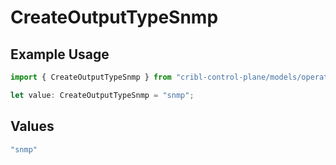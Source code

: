 # CreateOutputTypeSnmp

## Example Usage

```typescript
import { CreateOutputTypeSnmp } from "cribl-control-plane/models/operations";

let value: CreateOutputTypeSnmp = "snmp";
```

## Values

```typescript
"snmp"
```